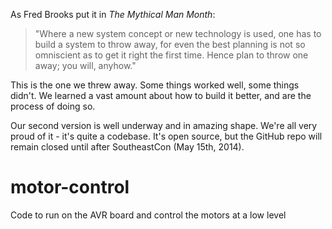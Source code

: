 As Fred Brooks put it in *The Mythical Man Month*:

> "Where a new system concept or new technology is used, one has to build a system to throw away, for even the best planning is not so omniscient as to get it right the first time. Hence plan to throw one away; you will, anyhow."

This is the one we threw away. Some things worked well, some things didn't. We learned a vast amount about how to build it better, and are the process of doing so.

Our second version is well underway and in amazing shape. We're all very proud of it - it's quite a codebase. It's open source, but the GitHub repo will remain closed until after SoutheastCon (May 15th, 2014).

motor-control
=============

Code to run on the AVR board and control the motors at a low level
